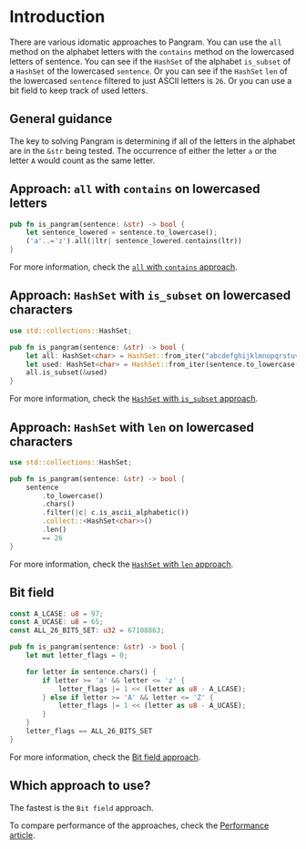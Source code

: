 # Introduction

There are various idomatic approaches to Pangram.
You can use the `all` method on the alphabet letters with the `contains` method on the lowercased letters of sentence.
You can see if the `HashSet` of the alphabet `is_subset` of a `HashSet` of the lowercased `sentence`.
Or you can see if the `HashSet` `len` of the lowercased `sentence` filtered to just ASCII letters is `26`.
Or you can use a bit field to keep track of used letters.


## General guidance

The key to solving Pangram is determining if all of the letters in the alphabet are in the `&str` being tested.
The occurrence of either the letter `a` or the letter `A` would count as the same letter.

## Approach: `all` with `contains` on lowercased letters

```rust
pub fn is_pangram(sentence: &str) -> bool {
    let sentence_lowered = sentence.to_lowercase();
    ('a'..='z').all(|ltr| sentence_lowered.contains(ltr))
}
```

For more information, check the [`all` with `contains` approach][approach-all-contains].

## Approach: `HashSet` with `is_subset` on lowercased characters

```rust
use std::collections::HashSet;

pub fn is_pangram(sentence: &str) -> bool {
    let all: HashSet<char> = HashSet::from_iter("abcdefghijklmnopqrstuvwxyz".chars());
    let used: HashSet<char> = HashSet::from_iter(sentence.to_lowercase().chars());
    all.is_subset(&used)
}
```

For more information, check the [`HashSet` with `is_subset` approach][approach-hashset-is-subset].

## Approach: `HashSet` with `len` on lowercased characters

```rust
use std::collections::HashSet;

pub fn is_pangram(sentence: &str) -> bool {
    sentence
        .to_lowercase()
        .chars()
        .filter(|c| c.is_ascii_alphabetic())
        .collect::<HashSet<char>>()
        .len()
        == 26
}
```

For more information, check the [`HashSet` with `len` approach][approach-hashset-len].

## Bit field

```rust
const A_LCASE: u8 = 97;
const A_UCASE: u8 = 65;
const ALL_26_BITS_SET: u32 = 67108863;

pub fn is_pangram(sentence: &str) -> bool {
    let mut letter_flags = 0;

    for letter in sentence.chars() {
        if letter >= 'a' && letter <= 'z' {
            letter_flags |= 1 << (letter as u8 - A_LCASE);
        } else if letter >= 'A' && letter <= 'Z' {
            letter_flags |= 1 << (letter as u8 - A_UCASE);
        }
    }
    letter_flags == ALL_26_BITS_SET
}
```

For more information, check the [Bit field approach][approach-bitfield].

## Which approach to use?

The fastest is the `Bit field` approach.

To compare performance of the approaches, check the [Performance article][article-performance].

[approach-all-contains]: https://exercism.org/tracks/rust/exercises/pangram/approaches/all-contains
[approach-hashset-is-subset]: https://exercism.org/tracks/rust/exercises/pangram/approaches/hashset-is-subset
[approach-hashset-len]: https://exercism.org/tracks/rust/exercises/pangram/approaches/hashset-len
[approach-bitfield]: https://exercism.org/tracks/rust/exercises/pangram/approaches/bitfield
[article-performance]: https://exercism.org/tracks/rust/exercises/pangram/articles/performance
